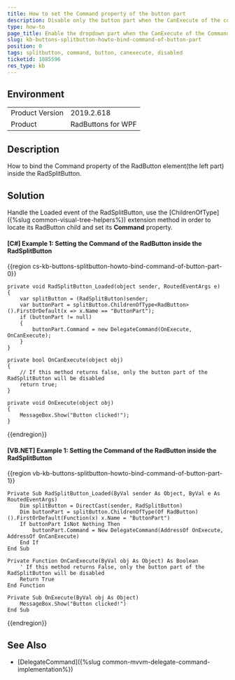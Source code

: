 ```yaml
---
title: How to set the Command property of the button part
description: Disable only the button part when the CanExecute of the command returns false.
type: how-to
page_title: Enable the dropdown part when the CanExecute of the Command is False
slug: kb-buttons-splitbutton-howto-bind-command-of-button-part
position: 0
tags: splitbutton, command, button, canexecute, disabled
ticketid: 1085596
res_type: kb
---
```


## Environment
<table>
	<tbody>
		<tr>
			<td>Product Version</td>
			<td>2019.2.618</td>
		</tr>
		<tr>
			<td>Product</td>
			<td>RadButtons for WPF</td>
		</tr>
	</tbody>
</table>

## Description

How to bind the Command property of the RadButton element(the left part) inside the RadSplitButton.

## Solution

Handle the Loaded event of the RadSplitButton, use the [ChildrenOfType]({%slug common-visual-tree-helpers%}) extension method in order to locate its RadButton child and set its __Command__ property. 

#### __[C#] Example 1: Setting the Command of the RadButton inside the RadSplitButton__
{{region cs-kb-buttons-splitbutton-howto-bind-command-of-button-part-0}}
	
    private void RadSplitButton_Loaded(object sender, RoutedEventArgs e)
    {
        var splitButton = (RadSplitButton)sender;
        var buttonPart = splitButton.ChildrenOfType<RadButton>().FirstOrDefault(x => x.Name == "ButtonPart");
        if (buttonPart != null)
        {
            buttonPart.Command = new DelegateCommand(OnExecute, OnCanExecute);
        }
    }

    private bool OnCanExecute(object obj)
    {
        // If this method returns false, only the button part of the RadSplitButton will be disabled
        return true;
    }

    private void OnExecute(object obj)
    {
        MessageBox.Show("Button clicked!");
    }
{{endregion}}

#### __[VB.NET] Example 1: Setting the Command of the RadButton inside the RadSplitButton__
{{region vb-kb-buttons-splitbutton-howto-bind-command-of-button-part-1}}
	
    Private Sub RadSplitButton_Loaded(ByVal sender As Object, ByVal e As RoutedEventArgs)
		Dim splitButton = DirectCast(sender, RadSplitButton)
		Dim buttonPart = splitButton.ChildrenOfType(Of RadButton)().FirstOrDefault(Function(x) x.Name = "ButtonPart")
		If buttonPart IsNot Nothing Then
			buttonPart.Command = New DelegateCommand(AddressOf OnExecute, AddressOf OnCanExecute)
		End If
	End Sub

	Private Function OnCanExecute(ByVal obj As Object) As Boolean
        ' If this method returns False, only the button part of the RadSplitButton will be disabled
		Return True
	End Function

	Private Sub OnExecute(ByVal obj As Object)
		MessageBox.Show("Button clicked!")
	End Sub
{{endregion}}

## See Also

* [DelegateCommand]({%slug common-mvvm-delegate-command-implementation%})